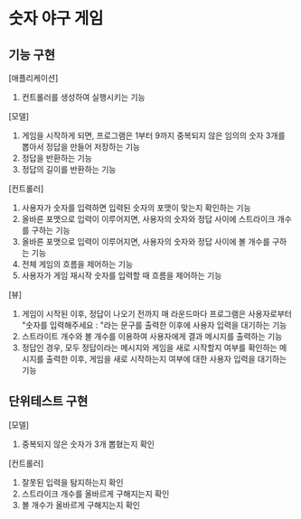 # 숫자 야구 게임
## 기능 구현
 [애플리케이션]
 1) 컨트롤러를 생성하여 실행시키는 기능
 
 [모델]
 1) 게임을 시작하게 되면, 프로그램은 1부터 9까지 중복되지 않은 임의의 숫자 3개를 뽑아서 정답을 만들어 저장하는 기능
 2) 정답을 반환하는 기능
 3) 정답의 길이를 반환하는 기능
 
 [컨트롤러]
 1) 사용자가 숫자를 입력하면 입력된 숫자의 포맷이 맞는지 확인하는 기능
 2) 올바른 포맷으로 입력이 이루어지면, 사용자의 숫자와 정답 사이에 스트라이크 개수를 구하는 기능
 3) 올바른 포맷으로 입력이 이루어지면, 사용자의 숫자와 정답 사이에 볼 개수를 구하는 기능
 4) 전체 게임의 흐름을 제어하는 기능
 5) 사용자가 게임 재시작 숫자를 입력할 때 흐름을 제어하는 기능

 [뷰]
 1) 게임이 시작된 이후, 정답이 나오기 전까지 매 라운드마다 프로그램은 사용자로부터 "숫자를 입력해주세요 : "라는 문구를 출력한 이후에 사용자 입력을 대기하는 기능
 2) 스트라이트 개수와 볼 개수를 이용하여 사용자에게 결과 메시지를 출력하는 기능
 3) 정답인 경우, 모두 정답이라는 메시지와 게임을 새로 시작할지 여부를 확인하는 메시지를 출력한 이후, 게임을 새로 시작하는지 여부에 대한 사용자 입력을 대기하는 기능
 
## 단위테스트 구현
 [모델]
 1) 중복되지 않은 숫자가 3개 뽑혔는지 확인

 [컨트롤러]
 1) 잘못된 입력을 탐지하는지 확인
 1) 스트라이크 개수를 올바르게 구해지는지 확인
 1) 볼 개수가 올바르게 구해지는지 확인
